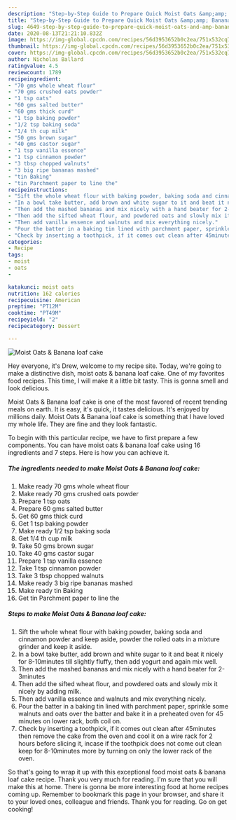```yaml
---
description: "Step-by-Step Guide to Prepare Quick Moist Oats &amp;amp; Banana loaf cake"
title: "Step-by-Step Guide to Prepare Quick Moist Oats &amp;amp; Banana loaf cake"
slug: 4649-step-by-step-guide-to-prepare-quick-moist-oats-and-amp-banana-loaf-cake
date: 2020-08-13T21:21:10.832Z
image: https://img-global.cpcdn.com/recipes/56d3953652b0c2ea/751x532cq70/moist-oats-banana-loaf-cake-recipe-main-photo.jpg
thumbnail: https://img-global.cpcdn.com/recipes/56d3953652b0c2ea/751x532cq70/moist-oats-banana-loaf-cake-recipe-main-photo.jpg
cover: https://img-global.cpcdn.com/recipes/56d3953652b0c2ea/751x532cq70/moist-oats-banana-loaf-cake-recipe-main-photo.jpg
author: Nicholas Ballard
ratingvalue: 4.5
reviewcount: 1789
recipeingredient:
- "70 gms whole wheat flour"
- "70 gms crushed oats powder"
- "1 tsp oats"
- "60 gms salted butter"
- "60 gms thick curd"
- "1 tsp baking powder"
- "1/2 tsp baking soda"
- "1/4 th cup milk"
- "50 gms brown sugar"
- "40 gms castor sugar"
- "1 tsp vanilla essence"
- "1 tsp cinnamon powder"
- "3 tbsp chopped walnuts"
- "3 big ripe bananas mashed"
- "tin Baking"
- "tin Parchment paper to line the"
recipeinstructions:
- "Sift the whole wheat flour with baking powder, baking soda and cinnamon powder and keep aside, powder the rolled oats in a mixture grinder and keep it aside."
- "In a bowl take butter, add brown and white sugar to it and beat it nicely for 8-10minutes till slightly fluffy, then add yogurt and again mix well."
- "Then add the mashed bananas and mix nicely with a hand beater for 2-3minutes"
- "Then add the sifted wheat flour, and powdered oats and slowly mix it nicely by adding milk."
- "Then add vanilla essence and walnuts and mix everything nicely."
- "Pour the batter in a baking tin lined with parchment paper, sprinkle some walnuts and oats over the batter and bake it in a preheated oven for 45 minutes on lower rack, both coil on."
- "Check by inserting a toothpick, if it comes out clean after 45minutes then remove the cake from the oven and cool it on a wire rack for 2 hours before slicing it, incase if the toothpick does not come out clean keep for 8-10minutes more by turning on only the lower rack of the oven."
categories:
- Recipe
tags:
- moist
- oats
- 

katakunci: moist oats  
nutrition: 162 calories
recipecuisine: American
preptime: "PT12M"
cooktime: "PT49M"
recipeyield: "2"
recipecategory: Dessert

---
```



![Moist Oats &amp; Banana loaf cake](https://img-global.cpcdn.com/recipes/56d3953652b0c2ea/751x532cq70/moist-oats-banana-loaf-cake-recipe-main-photo.jpg)

Hey everyone, it's Drew, welcome to my recipe site. Today, we're going to make a distinctive dish, moist oats &amp; banana loaf cake. One of my favorites food recipes. This time, I will make it a little bit tasty. This is gonna smell and look delicious.



Moist Oats &amp; Banana loaf cake is one of the most favored of recent trending meals on earth. It is easy, it's quick, it tastes delicious. It's enjoyed by millions daily. Moist Oats &amp; Banana loaf cake is something that I have loved my whole life. They are fine and they look fantastic.


To begin with this particular recipe, we have to first prepare a few components. You can have moist oats &amp; banana loaf cake using 16 ingredients and 7 steps. Here is how you can achieve it.

<!--inarticleads1-->

##### The ingredients needed to make Moist Oats &amp; Banana loaf cake:

1. Make ready 70 gms whole wheat flour
1. Make ready 70 gms crushed oats powder
1. Prepare 1 tsp oats
1. Prepare 60 gms salted butter
1. Get 60 gms thick curd
1. Get 1 tsp baking powder
1. Make ready 1/2 tsp baking soda
1. Get 1/4 th cup milk
1. Take 50 gms brown sugar
1. Take 40 gms castor sugar
1. Prepare 1 tsp vanilla essence
1. Take 1 tsp cinnamon powder
1. Take 3 tbsp chopped walnuts
1. Make ready 3 big ripe bananas mashed
1. Make ready tin Baking
1. Get tin Parchment paper to line the




<!--inarticleads2-->

##### Steps to make Moist Oats &amp; Banana loaf cake:

1. Sift the whole wheat flour with baking powder, baking soda and cinnamon powder and keep aside, powder the rolled oats in a mixture grinder and keep it aside.
1. In a bowl take butter, add brown and white sugar to it and beat it nicely for 8-10minutes till slightly fluffy, then add yogurt and again mix well.
1. Then add the mashed bananas and mix nicely with a hand beater for 2-3minutes
1. Then add the sifted wheat flour, and powdered oats and slowly mix it nicely by adding milk.
1. Then add vanilla essence and walnuts and mix everything nicely.
1. Pour the batter in a baking tin lined with parchment paper, sprinkle some walnuts and oats over the batter and bake it in a preheated oven for 45 minutes on lower rack, both coil on.
1. Check by inserting a toothpick, if it comes out clean after 45minutes then remove the cake from the oven and cool it on a wire rack for 2 hours before slicing it, incase if the toothpick does not come out clean keep for 8-10minutes more by turning on only the lower rack of the oven.




So that's going to wrap it up with this exceptional food moist oats &amp; banana loaf cake recipe. Thank you very much for reading. I'm sure that you will make this at home. There is gonna be more interesting food at home recipes coming up. Remember to bookmark this page in your browser, and share it to your loved ones, colleague and friends. Thank you for reading. Go on get cooking!
